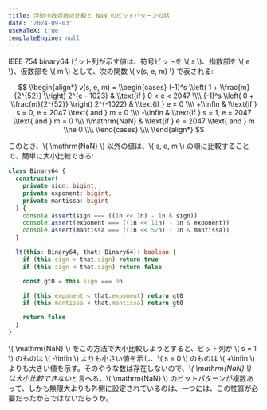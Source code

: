 ```yaml
---
title: 浮動小数点数の比較と NaN のビットパターンの話
date: '2024-09-03'
useKaTeX: true
templateEngine: null
---
```

IEEE 754 binary64 ビット列が示す値は、符号ビットを \\( s \\)、指数部を \\( e \\)、仮数部を \\( m \\) として、次の関数 \\( v(s, e, m) \\) で表される:

$$
\\begin{align*}
v(s, e, m) = 
\\begin{cases}
  (-1)^s \\left( 1 + \\frac{m}{2^{52}} \\right) 2^{e - 1023} & \\text{if } 0 < e < 2047 \\\\
  (-1)^s \\left( 0 + \\frac{m}{2^{52}} \\right) 2^{-1022} & \\text{if } e = 0 \\\\
  +\\infin & \\text{if } s = 0, e = 2047 \\text{ and } m = 0 \\\\
  -\\infin & \\text{if } s = 1, e = 2047 \\text{ and } m = 0 \\\\
  \\mathrm{NaN} & \\text{if } e = 2047 \\text{ and } m \\ne 0 \\\\
\\end{cases} \\\\
\\end{align*}
$$

このとき、\\( \\mathrm{NaN} \\) 以外の値は、\\( s, e, m \\) の順に比較することで、簡単に大小比較できる:

``` ts
class Binary64 {
  constructor(
    private sign: bigint, 
    private exponent: bigint, 
    private mantissa: bigint
  ) {
    console.assert(sign === ((1n << 1n) - 1n & sign))
    console.assert(exponent === ((1n << 11n) - 1n & exponent))
    console.assert(mantissa === ((1n << 52n) - 1n & mantissa))
  }

  lt(this: Binary64, that: Binary64): boolean {
    if (this.sign > that.sign) return true
    if (this.sign < that.sign) return false

    const gt0 = this.sign === 0n

    if (this.exponent < that.exponent) return gt0
    if (this.mantissa < that.mantissa) return gt0

    return false
  }
}
```

\\( \\mathrm{NaN} \\) をこの方法で大小比較しようとすると、ビット列が \\( s = 1 \\) のものは \\( -\\infin \\) よりも小さい値を示し、\\( s = 0 \\) のものは \\( +\\infin \\) よりも大きい値を示す。そのやうな数は存在しないので、*\\( \\mathrm{NaN} \\) は大小比較できない*と言へる。\\( \\mathrm{NaN} \\) のビットパターンが複数あって、しかも無限大よりも外側に設定されているのは、一つには、この性質が必要だったからではないだらうか。
